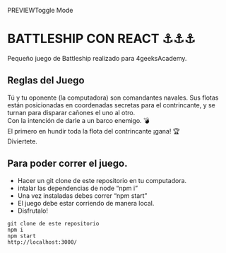 PREVIEWToggle Mode

<h1 class="code-line" data-line-start=0 data-line-end=1 ><a id="BATTLESHIP_CON_REACT__0"></a>BATTLESHIP CON REACT ⚓⚓⚓</h1>
<p class="has-line-data" data-line-start="2" data-line-end="3">Pequeño juego de Battleship realizado para 4geeksAcademy.</p>
<h2 class="code-line" data-line-start=3 data-line-end=4 ><a id="Reglas_del_Juego_3"></a>Reglas del Juego</h2>
<p class="has-line-data" data-line-start="4" data-line-end="8">Tú y tu oponente (la computadora) son comandantes navales. Sus flotas están posicionadas en coordenadas secretas para el contrincante, y se turnan para disparar cañones el uno al otro.<br>
Con la intención de darle a un barco enemigo. 💣<br>
El primero en hundir toda la flota del contrincante ¡gana! 🏆<br>
Diviertete.</p>
<h2 class="code-line" data-line-start=9 data-line-end=10 ><a id="Para_poder_correr_el_juego_9"></a>Para poder correr el juego.</h2>
<ul>
<li class="has-line-data" data-line-start="10" data-line-end="11">Hacer un git clone de este repositorio en tu computadora.</li>
<li class="has-line-data" data-line-start="11" data-line-end="12">intalar las dependencias de node “npm i”</li>
<li class="has-line-data" data-line-start="12" data-line-end="13">Una vez instaladas debes correr “npm start”</li>
<li class="has-line-data" data-line-start="13" data-line-end="14">El juego debe estar corriendo de manera local.</li>
<li class="has-line-data" data-line-start="14" data-line-end="16">Disfrutalo!</li>
</ul>
<pre><code class="has-line-data" data-line-start="17" data-line-end="22" class="language-sh">git <span class="hljs-built_in">clone</span> de este repositorio
npm i
npm start
http://localhost:<span class="hljs-number">3000</span>/
</code></pre>